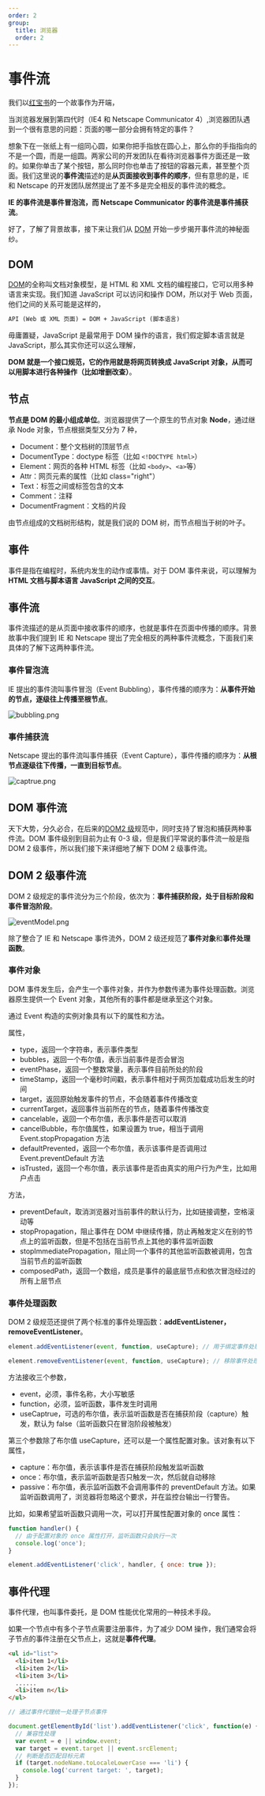 ```yaml
---
order: 2
group:
  title: 浏览器
  order: 2
---
```


# 事件流

我们以[红宝书](https://www.ituring.com.cn/book/2472)的一个故事作为开端，

当浏览器发展到第四代时（IE4 和 Netscape Communicator 4）,浏览器团队遇到一个很有意思的问题：页面的哪一部分会拥有特定的事件？

想象下在一张纸上有一组同心圆，如果你把手指放在圆心上，那么你的手指指向的不是一个圆，而是一组圆。两家公司的开发团队在看待浏览器事件方面还是一致的。如果你单击了某个按钮，那么同时你也单击了按钮的容器元素，甚至整个页面。我们这里说的**事件流**描述的是**从页面接收到事件的顺序**，但有意思的是，IE 和 Netscape 的开发团队居然提出了差不多是完全相反的事件流的概念。

**IE 的事件流是事件冒泡流，而 Netscape Communicator 的事件流是事件捕获流**。

好了，了解了背景故事，接下来让我们从 [DOM](https://www.w3.org/DOM/DOMTR) 开始一步步揭开事件流的神秘面纱。

## DOM

[DOM](https://www.w3.org/DOM/DOMTR)的全称叫文档对象模型，是 HTML 和 XML 文档的编程接口，它可以用多种语言来实现。我们知道 JavaScript 可以访问和操作 DOM，所以对于 Web 页面，他们之间的关系可能是这样的，

```html
API (Web 或 XML 页面) = DOM + JavaScript (脚本语言)
```

毋庸置疑，JavaScript 是最常用于 DOM 操作的语言，我们假定脚本语言就是 JavaScript，那么其实你还可以这么理解，

**DOM 就是一个接口规范，它的作用就是将网页转换成 JavaScript 对象，从而可以用脚本进行各种操作（比如增删改查）**。

## 节点

**节点是 DOM 的最小组成单位**。浏览器提供了一个原生的节点对象 **Node**，通过继承 Node 对象，节点根据类型又分为 7 种，

- Document：整个文档树的顶层节点
- DocumentType：doctype 标签（比如 `<!DOCTYPE html>`）
- Element：网页的各种 HTML 标签（比如 `<body>`、`<a>`等）
- Attr：网页元素的属性（比如 class="right"）
- Text：标签之间或标签包含的文本
- Comment：注释
- DocumentFragment：文档的片段

由节点组成的文档树形结构，就是我们说的 DOM 树，而节点相当于树的叶子。

## 事件

事件是指在编程时，系统内发生的动作或事情。对于 DOM 事件来说，可以理解为 **HTML 文档与脚本语言 JavaScript 之间的交互**。

## 事件流

事件流描述的是从页面中接收事件的顺序，也就是事件在页面中传播的顺序。背景故事中我们提到 IE 和 Netscape 提出了完全相反的两种事件流概念，下面我们来具体的了解下这两种事件流。

### 事件冒泡流

IE 提出的事件流叫事件冒泡（Event Bubbling），事件传播的顺序为：**从事件开始的节点，逐级往上传播至根节点**。

![bubbling.png](https://i.loli.net/2020/06/19/TosJ8KyYqCW1P5h.png)

### 事件捕获流

Netscape 提出的事件流叫事件捕获（Event Capture），事件传播的顺序为：**从根节点逐级往下传播，一直到目标节点**。

![captrue.png](https://i.loli.net/2020/06/19/qpd1x9eDaRhUCML.png)

## DOM 事件流

天下大势，分久必合，在后来的[DOM2 级](https://www.w3.org/TR/2000/CR-DOM-Level-2-20000510/)规范中，同时支持了冒泡和捕获两种事件流。DOM 事件级别到目前为止有 0-3 级，但是我们平常说的事件流一般是指 DOM 2 级事件，所以我们接下来详细地了解下 DOM 2 级事件流。

## DOM 2 级事件流

DOM 2 级规定的事件流分为三个阶段，依次为：**事件捕获阶段，处于目标阶段和事件冒泡阶段**。

![eventModel.png](https://i.loli.net/2020/06/19/WqFTLl15JgoCD3U.png)

除了整合了 IE 和 Netscape 事件流外，DOM 2 级还规范了**事件对象**和**事件处理函数**。

### 事件对象

DOM 事件发生后，会产生一个事件对象，并作为参数传递为事件处理函数。浏览器原生提供一个 Event 对象，其他所有的事件都是继承至这个对象。

通过 Event 构造的实例对象具有以下的属性和方法。

属性，

- type，返回一个字符串，表示事件类型
- bubbles，返回一个布尔值，表示当前事件是否会冒泡
- eventPhase，返回一个整数常量，表示事件目前所处的阶段
- timeStamp，返回一个毫秒时间戳，表示事件相对于网页加载成功后发生的时间
- target，返回原始触发事件的节点，不会随着事件传播改变
- currentTarget，返回事件当前所在的节点，随着事件传播改变
- cancelable，返回一个布尔值，表示事件是否可以取消
- cancelBubble，布尔值属性，如果设置为 true，相当于调用 Event.stopPropagation 方法
- defaultPrevented，返回一个布尔值，表示该事件是否调用过 Event.preventDefault 方法
- isTrusted，返回一个布尔值，表示该事件是否由真实的用户行为产生，比如用户点击

方法，

- preventDefault，取消浏览器对当前事件的默认行为，比如链接调整，空格滚动等
- stopPropagation，阻止事件在 DOM 中继续传播，防止再触发定义在别的节点上的监听函数，但是不包括在当前节点上其他的事件监听函数
- stopImmediatePropagation，阻止同一个事件的其他监听函数被调用，包含当前节点的监听函数
- composedPath，返回一个数组，成员是事件的最底层节点和依次冒泡经过的所有上层节点

### 事件处理函数

DOM 2 级规范还提供了两个标准的事件处理函数：**addEventListener，removeEventListener**。

```js
element.addEventListener(event, function, useCapture); // 用于绑定事件处理函数，当事件发生时，会执行监听函数 function

element.removeEventListener(event, function, useCapture); // 移除事件处理函数
```

方法接收三个参数，

- event，必须，事件名称，大小写敏感
- function，必须，监听函数，事件发生时调用
- useCaptrue，可选的布尔值，表示监听函数是否在捕获阶段（capture）触发，默认为 false（监听函数只在冒泡阶段被触发）

第三个参数除了布尔值 useCapture，还可以是一个属性配置对象。该对象有以下属性，

- capture：布尔值，表示该事件是否在捕获阶段触发监听函数
- once：布尔值，表示监听函数是否只触发一次，然后就自动移除
- passive：布尔值，表示监听函数不会调用事件的 preventDefault 方法。如果监听函数调用了，浏览器将忽略这个要求，并在监控台输出一行警告。

比如，如果希望监听函数只调用一次，可以打开属性配置对象的 once 属性：

```js
function handler() {
  // 由于配置对象的 once 属性打开，监听函数只会执行一次
  console.log('once');
}

element.addEventListener('click', handler, { once: true });
```

## 事件代理

事件代理，也叫事件委托，是 DOM 性能优化常用的一种技术手段。

如果一个节点中有多个子节点需要注册事件，为了减少 DOM 操作，我们通常会将子节点的事件注册在父节点上，这就是**事件代理**。

```html
<ul id="list">
  <li>item 1</li>
  <li>item 2</li>
  <li>item 3</li>
  ......
  <li>item n</li>
</ul>
```

```js
// 通过事件代理统一处理子节点事件

document.getElementById('list').addEventListener('click', function(e) {
  // 兼容性处理
  var event = e || window.event;
  var target = event.target || event.srcElement;
  // 判断是否匹配目标元素
  if (target.nodeName.toLocaleLowerCase === 'li') {
    console.log('current target: ', target);
  }
});
```
